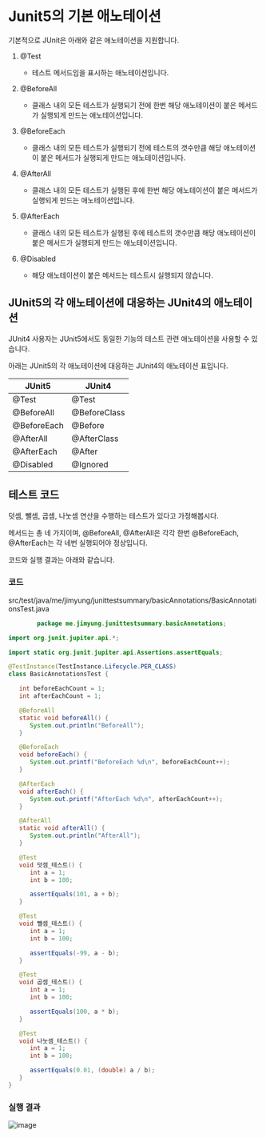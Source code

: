 # Junit5의 기본 애노테이션

기본적으로 JUnit은 아래와 같은 애노테이션을 지원합니다.

1. @Test
    - 테스트 메서드임을 표시하는 애노테이션입니다.

2. @BeforeAll
    - 클래스 내의 모든 테스트가 실행되기 전에 한번 해당 애노테이션이 붙은 메서드가 실행되게 만드는 애노테이션입니다.

3. @BeforeEach
    - 클래스 내의 모든 테스트가 실행되기 전에 테스트의 갯수만큼 해당 애노테이션이 붙은 메서드가 실행되게 만드는 애노테이션입니다.

4. @AfterAll
    - 클래스 내의 모든 테스트가 실행된 후에 한번 해당 애노테이션이 붙은 메서드가 실행되게 만드는 애노테이션입니다.

5. @AfterEach
    - 클래스 내의 모든 테스트가 실행된 후에 테스트의 갯수만큼 해당 애노테이션이 붙은 메서드가 실행되게 만드는 애노테이션입니다.

6. @Disabled
    - 해당 애노테이션이 붙은 메서드는 테스트시 실행되지 않습니다.

## JUnit5의 각 애노테이션에 대응하는 JUnit4의 애노테이션

JUnit4 사용자는 JUnit5에서도 동일한 기능의 테스트 관련 애노테이션을 사용할 수 있습니다.

아래는 JUnit5의 각 애노테이션에 대응하는 JUnit4의 애노테이션 표입니다.

| JUnit5      | JUnit4       |
|-------------|--------------|
| @Test       | @Test        |
| @BeforeAll  | @BeforeClass |
| @BeforeEach | @Before      |
| @AfterAll   | @AfterClass  |
| @AfterEach  | @After       |
| @Disabled   | @Ignored     |

## 테스트 코드

덧셈, 뺄셈, 곱셈, 나눗셈 연산을 수행하는 테스트가 있다고 가정해봅시다.

메서드는 총 네 가지이며, @BeforeAll, @AfterAll은 각각 한번 @BeforeEach, @AfterEach는 각 네번 실행되어야 정상입니다.

코드와 실행 결과는 아래와 같습니다.

### 코드

src/test/java/me/jimyung/junittestsummary/basicAnnotations/BasicAnnotationsTest.java
```java
        package me.jimyung.junittestsummary.basicAnnotations;

import org.junit.jupiter.api.*;

import static org.junit.jupiter.api.Assertions.assertEquals;

@TestInstance(TestInstance.Lifecycle.PER_CLASS)
class BasicAnnotationsTest {

   int beforeEachCount = 1;
   int afterEachCount = 1;

   @BeforeAll
   static void beforeAll() {
      System.out.println("BeforeAll");
   }

   @BeforeEach
   void beforeEach() {
      System.out.printf("BeforeEach %d\n", beforeEachCount++);
   }

   @AfterEach
   void afterEach() {
      System.out.printf("AfterEach %d\n", afterEachCount++);
   }

   @AfterAll
   static void afterAll() {
      System.out.println("AfterAll");
   }

   @Test
   void 덧셈_테스트() {
      int a = 1;
      int b = 100;

      assertEquals(101, a + b);
   }

   @Test
   void 뺄셈_테스트() {
      int a = 1;
      int b = 100;

      assertEquals(-99, a - b);
   }

   @Test
   void 곱셈_테스트() {
      int a = 1;
      int b = 100;

      assertEquals(100, a * b);
   }

   @Test
   void 나눗셈_테스트() {
      int a = 1;
      int b = 100;

      assertEquals(0.01, (double) a / b);
   }
}
```

### 실행 결과
![image](https://user-images.githubusercontent.com/30682847/208291375-385291ed-26a6-479b-b32d-48e674c59c80.png)
